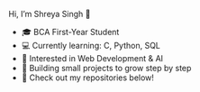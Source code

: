 Hi, I’m Shreya Singh 👋
- 🎓 BCA First-Year Student  
- 💻 Currently learning: C, Python, SQL  
- 🚀 Interested in Web Development & AI  
- 🌱 Building small projects to grow step by step  
- 📂 Check out my repositories below!
